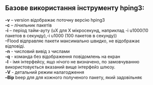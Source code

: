 ## Базове використання інструменту hping3:  
**-v** – version відображає поточну версію hping3  
**-c** – лічильник пакетів  
**-i** – період тайм-ауту (uX для X мікросекунд, наприклад -i u1000(10 пакетов в секунду),-i u1000 (100 пакетов в секунду))        
       –Flood відправляє пакети максимально швидко, не відображає відповіді.  
**-n** - числовий вивід з числами  
**-q** - команда без відображення повідомлень на екран  
**-I** - імя інтерфейсу, ящо нічого не визначено, по замовчуванню використовується вказаний вище інтерфейз шлюзу.  
**-V** - детальний режим налагодження  
**–Bip** beep для для кожного полученого пакету, який задовільняє  
